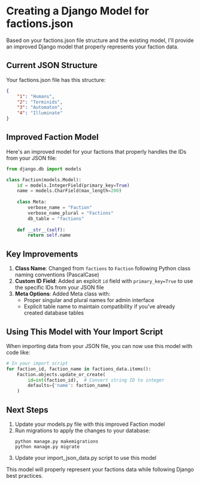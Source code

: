 
# Creating a Django Model for factions.json

Based on your factions.json file structure and the existing model, I'll provide an improved Django model that properly represents your faction data.

## Current JSON Structure

Your factions.json file has this structure:
```json
{
    "1": "Humans",
    "2": "Terminids",
    "3": "Automaton",
    "4": "Illuminate"
}
```

## Improved Faction Model

Here's an improved model for your factions that properly handles the IDs from your JSON file:

```python
from django.db import models

class Faction(models.Model):
    id = models.IntegerField(primary_key=True)
    name = models.CharField(max_length=200)
    
    class Meta:
        verbose_name = "Faction"
        verbose_name_plural = "Factions"
        db_table = "factions"
    
    def __str__(self):
        return self.name
```

## Key Improvements

1. **Class Name**: Changed from `factions` to `Faction` following Python class naming conventions (PascalCase)
2. **Custom ID Field**: Added an explicit `id` field with `primary_key=True` to use the specific IDs from your JSON file
3. **Meta Options**: Added Meta class with:
   - Proper singular and plural names for admin interface
   - Explicit table name to maintain compatibility if you've already created database tables

## Using This Model with Your Import Script

When importing data from your JSON file, you can now use this model with code like:

```python
# In your import script
for faction_id, faction_name in factions_data.items():
    Faction.objects.update_or_create(
        id=int(faction_id),  # Convert string ID to integer
        defaults={'name': faction_name}
    )
```

## Next Steps

1. Update your models.py file with this improved Faction model
2. Run migrations to apply the changes to your database:
   ```
   python manage.py makemigrations
   python manage.py migrate
   ```
3. Update your import_json_data.py script to use this model

This model will properly represent your factions data while following Django best practices.